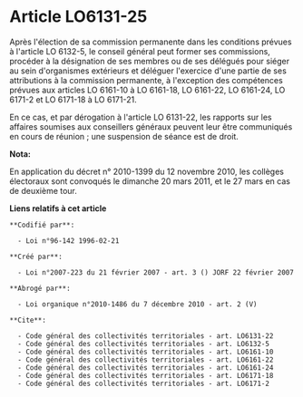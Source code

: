 # Article LO6131-25

Après l'élection de sa commission permanente dans les conditions prévues à l'article LO 6132-5, le conseil général peut
former ses commissions, procéder à la désignation de ses membres ou de ses délégués pour siéger au sein d'organismes
extérieurs et déléguer l'exercice d'une partie de ses attributions à la commission permanente, à l'exception des compétences
prévues aux articles LO 6161-10 à LO 6161-18, LO 6161-22, LO 6161-24, LO 6171-2 et LO 6171-18 à LO 6171-21. 

En ce cas, et par dérogation à l'article LO 6131-22, les rapports sur les affaires soumises aux conseillers généraux peuvent
leur être communiqués en cours de réunion ; une suspension de séance est de droit.

**Nota:**

En application du décret n° 2010-1399 du 12 novembre 2010, les collèges électoraux sont convoqués le dimanche 20 mars 2011,
et le 27 mars en cas de deuxième tour.

**Liens relatifs à cet article**

	**Codifié par**:

	  - Loi n°96-142 1996-02-21

	**Créé par**:

	  - Loi n°2007-223 du 21 février 2007 - art. 3 () JORF 22 février 2007

	**Abrogé par**:

	  - Loi organique n°2010-1486 du 7 décembre 2010 - art. 2 (V)

	**Cite**:

	  - Code général des collectivités territoriales - art. LO6131-22
	  - Code général des collectivités territoriales - art. LO6132-5
	  - Code général des collectivités territoriales - art. LO6161-10
	  - Code général des collectivités territoriales - art. LO6161-22
	  - Code général des collectivités territoriales - art. LO6161-24
	  - Code général des collectivités territoriales - art. LO6171-18
	  - Code général des collectivités territoriales - art. LO6171-2
